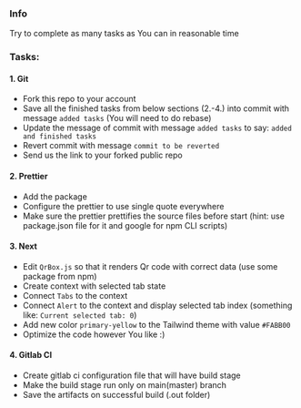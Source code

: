 ### Info

Try to complete as many tasks as You can in reasonable time

### Tasks:

#### 1. Git
- Fork this repo to your account
- Save all the finished tasks from below sections (2.-4.) into commit with message `added tasks` (You will need to do rebase)
- Update the message of commit with message `added tasks` to say: `added and finished tasks`
- Revert commit with message `commit to be reverted`
- Send us the link to your forked public repo

#### 2. Prettier
- Add the package
- Configure the prettier to use single quote everywhere
- Make sure the prettier prettifies the source files before start (hint: use package.json file for it and google for npm CLI scripts)

#### 3. Next
- Edit `QrBox.js` so that it renders Qr code with correct data (use some package from npm)
- Create context with selected tab state
- Connect `Tabs` to the context
- Connect `Alert` to the context and display selected tab index (something like: `Current selected tab: 0`)
- Add new color `primary-yellow` to the Tailwind theme with value `#FABB00`
- Optimize the code however You like :)

#### 4. Gitlab CI
- Create gitlab ci configuration file that will have build stage
- Make the build stage run only on main(master) branch
- Save the artifacts on successful build (.out folder)
